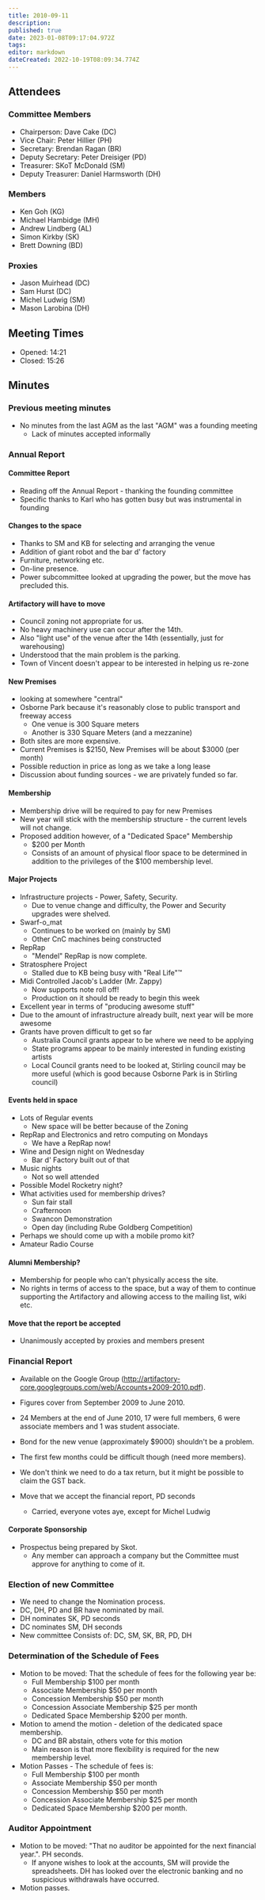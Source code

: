 ```yaml
---
title: 2010-09-11
description: 
published: true
date: 2023-01-08T09:17:04.972Z
tags: 
editor: markdown
dateCreated: 2022-10-19T08:09:34.774Z
---
```


## Attendees

### Committee Members

- Chairperson: Dave Cake (DC)
- Vice Chair: Peter Hillier (PH)
- Secretary: Brendan Ragan (BR)
- Deputy Secretary: Peter Dreisiger (PD)
- Treasurer: SKoT McDonald (SM)
- Deputy Treasurer: Daniel Harmsworth (DH)

### Members

- Ken Goh (KG)
- Michael Hambidge (MH)
- Andrew Lindberg (AL)
- Simon Kirkby (SK)
- Brett Downing (BD)

### Proxies

- Jason Muirhead (DC)
- Sam Hurst (DC)
- Michel Ludwig (SM)
- Mason Larobina (DH)

## Meeting Times

- Opened: 14:21
- Closed: 15:26

## Minutes

### Previous meeting minutes

- No minutes from the last AGM as the last "AGM" was a founding meeting
  - Lack of minutes accepted informally

### Annual Report

#### Committee Report

- Reading off the Annual Report - thanking the founding committee
- Specific thanks to Karl who has gotten busy but was instrumental in founding

#### Changes to the space

- Thanks to SM and KB for selecting and arranging the venue
- Addition of giant robot and the bar d' factory
- Furniture, networking etc.
- On-line presence.
- Power subcommittee looked at upgrading the power, but the move has precluded this.

#### Artifactory will have to move

- Council zoning not appropriate for us.
- No heavy machinery use can occur after the 14th.
- Also "light use" of the venue after the 14th (essentially, just for warehousing)
- Understood that the main problem is the parking.
- Town of Vincent doesn't appear to be interested in helping us re-zone

#### New Premises

- looking at somewhere "central"
- Osborne Park because it's reasonably close to public transport and freeway access
  - One venue is 300 Square meters
  - Another is 330 Square Meters (and a mezzanine)
- Both sites are more expensive.
- Current Premises is \$2150, New Premises will be about \$3000 (per month)
- Possible reduction in price as long as we take a long lease
- Discussion about funding sources - we are privately funded so far.

#### Membership

- Membership drive will be required to pay for new Premises
- New year will stick with the membership structure - the current levels will not change.
- Proposed addition however, of a "Dedicated Space" Membership
  - \$200 per Month
  - Consists of an amount of physical floor space to be determined in addition to the privileges of the \$100 membership level.

#### Major Projects

- Infrastructure projects - Power, Safety, Security.
  - Due to venue change and difficulty, the Power and Security upgrades were shelved.
- Swarf-o_mat
  - Continues to be worked on (mainly by SM)
  - Other CnC machines being constructed
- RepRap
  - "Mendel" RepRap is now complete.
- Stratosphere Project
  - Stalled due to KB being busy with "Real Life"™
- Midi Controlled Jacob's Ladder (Mr. Zappy)
  - Now supports note roll off!
  - Production on it should be ready to begin this week
- Excellent year in terms of "producing awesome stuff"
- Due to the amount of infrastructure already built, next year will be more awesome
- Grants have proven difficult to get so far
  - Australia Council grants appear to be where we need to be applying
  - State programs appear to be mainly interested in funding existing artists
  - Local Council grants need to be looked at, Stirling council may be more useful (which is good because Osborne Park is in Stirling council)

#### Events held in space

- Lots of Regular events
  - New space will be better because of the Zoning
- RepRap and Electronics and retro computing on Mondays
  - We have a RepRap now!
- Wine and Design night on Wednesday
  - Bar d' Factory built out of that
- Music nights
  - Not so well attended
- Possible Model Rocketry night?
- What activities used for membership drives?
  - Sun fair stall
  - Crafternoon
  - Swancon Demonstration
  - Open day (including Rube Goldberg Competition)
- Perhaps we should come up with a mobile promo kit?
- Amateur Radio Course

#### Alumni Membership?

- Membership for people who can't physically access the site.
- No rights in terms of access to the space, but a way of them to continue supporting the Artifactory and allowing access to the mailing list, wiki etc.

#### Move that the report be accepted

- Unanimously accepted by proxies and members present

### Financial Report

- Available on the Google Group (<http://artifactory-core.googlegroups.com/web/Accounts+2009-2010.pdf>).
- Figures cover from September 2009 to June 2010.
- 24 Members at the end of June 2010, 17 were full members, 6 were associate members and 1 was student associate.
- Bond for the new venue (approximately \$9000) shouldn't be a problem.
- The first few months could be difficult though (need more members).
- We don't think we need to do a tax return, but it might be possible to claim the GST back.

- Move that we accept the financial report, PD seconds
  - Carried, everyone votes aye, except for Michel Ludwig

#### Corporate Sponsorship

- Prospectus being prepared by Skot.
  - Any member can approach a company but the Committee must approve for anything to come of it.

### Election of new Committee

- We need to change the Nomination process.
- DC, DH, PD and BR have nominated by mail.
- DH nominates SK, PD seconds
- DC nominates SM, DH seconds
- New committee Consists of: DC, SM, SK, BR, PD, DH

### Determination of the Schedule of Fees

- Motion to be moved: That the schedule of fees for the following year be:
  - Full Membership \$100 per month
  - Associate Membership \$50 per month
  - Concession Membership \$50 per month
  - Concession Associate Membership \$25 per month
  - Dedicated Space Membership \$200 per month.
- Motion to amend the motion - deletion of the dedicated space membership.
  - DC and BR abstain, others vote for this motion
  - Main reason is that more flexibility is required for the new membership level.
- Motion Passes - The schedule of fees is:
  - Full Membership \$100 per month
  - Associate Membership \$50 per month
  - Concession Membership \$50 per month
  - Concession Associate Membership \$25 per month
  - Dedicated Space Membership \$200 per month.

### Auditor Appointment

- Motion to be moved: "That no auditor be appointed for the next financial year.". PH seconds.
  - If anyone wishes to look at the accounts, SM will provide the spreadsheets. DH has looked over the electronic banking and no suspicious withdrawals have occurred.
- Motion passes.
